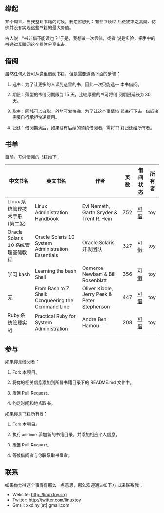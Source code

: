 缘起
----

某个周末，当我整理书籍的时候，我忽然想到：有些书读过
后便被束之高阁，仿佛并没有实现这些书籍的最大价值。

古人说：“书非借不能读也？”于是，我想做一次尝试，或者
说是实验，把手中的书通过互联网这个载体分享出去。

借阅
----

虽然任何人皆可从这里借阅书籍，但是需要遵循下面的步骤：

1. 选书：为了让更多的人读到这里的书，因此一次只能选一
   本书借阅。

2. 期限：薄型的书借阅期限为 15 天，比较厚重的书可将借
   阅期限延长为 30 天。

3. 取书：同城可以自取，外地可发快递。为了让这个事情持
   续进行下去，借阅者需要自行承担快递费用。

4. 归还：借阅期满后，如果没有后续的预约借阅者，需将书
   籍归还给所有者。

书单
----

目前，可供借阅的书籍如下：

中文书名 | 英文书名 | 作者 | 页数 | 借阅状态 | 所有者
-------- | -------- | ---- | ---- | -------- | ------
Linux 系统管理技术手册 (第二版) | Linux Administration Handbook | Evi Nemeth, Garth Snyder & Trent R. Hein | 752 | [可借](linux_administration_handbook/README.md) | toy
Oracle Solaris 10 系统管理基础教程 | Oracle Solaris 10 System Administration Essentials | Oracle Solaris 开发团队 | 327 | [可借](oracle_solaris_10_system_administration_essentials/README.md) | toy
学习 bash | Learning the bash Shell | Cameron Newbam & Bill Rosenblatt | 356 | [可借](learning_the_bash_shell/README.md) | toy
无 | From Bash to Z Shell: Conqueering the Command Line | Oliver Kiddle, Jerry Peek & Peter Stephenson | 447 | [可借](from_bash_to_z_shell/README.md) | toy
Ruby 系统管理实战 | Practical Ruby for System Administration | Andre Ben Hamou | 208 | [可借](practical_ruby_for_system_administration/README.md) | toy

参与
----

如果你是借阅者：

1. Fork 本项目。

2. 将你的相关信息添加到所借书籍目录下的 README.md 文件中。

3. 发回 Pull Request。

4. 约定时间和地点取书。

如果你是书籍所有者：

1. Fork 本项目。

2. 执行 `addbook` 添加新的书籍目录，并添加相应个人信息。

3. 发回 Pull Request。

4. 等候借阅者与你联系取书事宜。

联系
----

如果你觉得这个事情有那么一点意思，那么欢迎通过如下方
式来联系我：

* Website: <http://linuxtoy.org>
* Twitter: <http://twitter.com/linuxtoy>
* Gmail: xxdlhy [at] gmail.com
